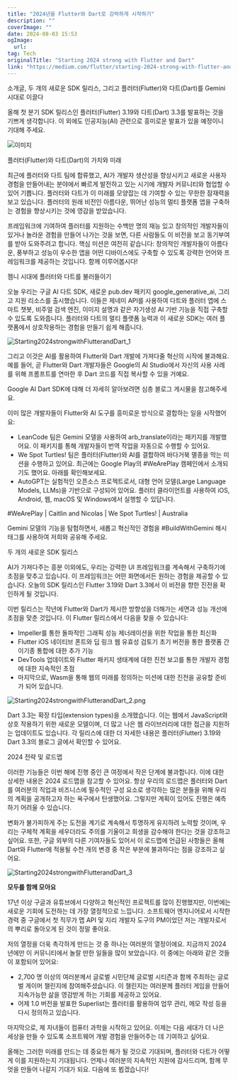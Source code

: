 ```yaml
---
title: "2024년을 Flutter와 Dart로 강력하게 시작하기"
description: ""
coverImage: ""
date: 2024-08-03 15:53
ogImage: 
  url: 
tag: Tech
originalTitle: "Starting 2024 strong with Flutter and Dart"
link: "https://medium.com/flutter/starting-2024-strong-with-flutter-and-dart-cae9845264fe"
---
```




소개글, 두 개의 새로운 SDK 릴리스, 그리고 플러터(Flutter)와 다트(Dart)를 Gemini 시대로 이끌다

올해 첫 분기 SDK 릴리스인 플러터(Flutter) 3.19와 다트(Dart) 3.3를 발표하는 것을 기쁘게 생각합니다. 이 외에도 인공지능(AI) 관련으로 흥미로운 발표가 있을 예정이니 기대해 주세요.

![이미지](/assets/img/Starting2024strongwithFlutterandDart_0.png)

플러터(Flutter)와 다트(Dart)의 가치와 미래

<div class="content-ad"></div>

최근에 플러터와 다트 팀에 합류했고, AI가 개발자 생산성을 향상시키고 새로운 사용자 경험을 만들어내는 분야에서 빠르게 발전하고 있는 시기에 개발자 커뮤니티와 협업할 수 있어 기쁩니다. 플러터와 다트가 이 미래를 모양잡는 데 기여할 수 있는 무한한 잠재력을 보고 있습니다. 플러터의 원래 비전인 아름다운, 뛰어난 성능의 멀티 플랫폼 앱을 구축하는 경험을 향상시키는 것에 영감을 받았습니다.

프레임워크에 기여하여 플러터를 지원하는 수백만 명의 재능 있고 창의적인 개발자들이 있거나 놀라운 경험을 만들어 나가는 것을 보면, 다른 사람들도 이 비전을 보고 동기부여를 받아 도와주려고 합니다. 핵심 미션은 여전히 같습니다: 창의적인 개발자들이 아름다운, 풍부하고 성능이 우수한 앱을 어떤 디바이스에도 구축할 수 있도록 강력한 언어와 프레임워크를 제공하는 것입니다. 함께 이루어봅시다!

젬니 시대에 플러터와 다트를 불러들이기

오늘 우리는 구글 AI 다트 SDK, 새로운 pub.dev 패키지 google_generative_ai, 그리고 지원 리소스를 출시했습니다. 이들은 제네미 API를 사용하여 다트와 플러터 앱에 스마트 챗봇, 비주얼 검색 엔진, 이미지 설명과 같은 자기생성 AI 기반 기능을 직접 구축할 수 있도록 도와줍니다. 플러터와 다트의 멀티 플랫폼 능력과 이 새로운 SDK는 여러 플랫폼에서 상호작용하는 경험을 만들기 쉽게 해줍니다.

<div class="content-ad"></div>

![Starting2024strongwithFlutterandDart_1](/assets/img/Starting2024strongwithFlutterandDart_1.png)

그리고 이것은 AI를 활용하여 Flutter와 Dart 개발에 가져다줄 혁신의 시작에 불과해요. 예를 들어, 곧 Flutter와 Dart 개발자들은 Google의 AI Studio에서 자신의 사용 사례를 위해 프롬프트를 연마한 후 Dart 코드를 직접 복사할 수 있을 거예요.

Google AI Dart SDK에 대해 더 자세히 알아보려면 심층 블로그 게시물을 참고해주세요.

이미 많은 개발자들이 Flutter와 AI 도구를 흥미로운 방식으로 결합하는 일을 시작했어요:

<div class="content-ad"></div>

- LeanCode 팀은 Gemini 모델을 사용하여 arb_translate이라는 패키지를 개발했어요. 이 패키지를 통해 개발자들이 번역 작업을 자동으로 수행할 수 있어요.
- We Spot Turtles! 팀은 플러터(Flutter)와 AI를 결합하여 바다거북 멸종을 막는 미션을 수행하고 있어요. 최근에는 Google Play의 #WeArePlay 캠페인에서 소개되기도 했어요. 아래를 확인해보세요.
- AutoGPT는 실험적인 오픈소스 프로젝트로서, 대형 언어 모델(Large Language Models, LLMs)을 기반으로 구성되어 있어요. 플러터 클라이언트를 사용하여 iOS, Android, 웹, macOS 및 Windows에서 실행할 수 있답니다.

#WeArePlay | Caitlin and Nicolas | We Spot Turtles! | Australia

Gemini 모델의 기능을 탐험하면서, 새롭고 혁신적인 경험을 #BuildWithGemini 해시태그를 사용하여 저희와 공유해 주세요.

두 개의 새로운 SDK 릴리스

<div class="content-ad"></div>

AI가 가져다주는 흥분 이외에도, 우리는 강력한 UI 프레임워크를 계속해서 구축하기에 초점을 맞추고 있습니다. 이 프레임워크는 어떤 화면에서든 원하는 경험을 제공할 수 있습니다. 오늘의 SDK 릴리스인 Flutter 3.19와 Dart 3.3에서 이 비전을 향한 진전을 확인하게 될 것입니다.

이번 릴리스는 작년에 Flutter와 Dart가 제시한 방향성을 더해가는 세면과 성능 개선에 초점을 맞춘 것입니다. 이 Flutter 릴리스에서 다음을 찾을 수 있습니다:

- Impeller를 통한 돌파적인 그래픽 성능 제너레이션을 위한 작업을 통한 최신화
- Flutter iOS 네이티브 폰트와 딥 링크 웹 유효성 검토기 초기 버전을 통한 플랫폼 간 이기종 통합에 대한 추가 기능
- DevTools 업데이트와 Flutter 패키지 생태계에 대한 진전 보고를 통한 개발자 경험에 대한 지속적인 초점
- 마지막으로, Wasm을 통해 웹의 미래를 정의하는 미션에 대한 진전을 공유할 준비가 되어 있습니다.

![Starting2024strongwithFlutterandDart_2.png](/assets/img/Starting2024strongwithFlutterandDart_2.png)

<div class="content-ad"></div>

Dart 3.3는 확장 타입(extension types)을 소개했습니다. 이는 웹에서 JavaScript와 상호 작용하기 위한 새로운 모델이며, 더 많고 나은 웹 라이브러리에 대한 접근을 지원하는 업데이트도 있습니다. 각 릴리스에 대한 더 자세한 내용은 플러터(Flutter) 3.19와 Dart 3.3의 블로그 글에서 확인할 수 있어요.

2024 전략 및 로드맵

이러한 기능들은 이번 해에 진행 중인 큰 여정에서 작은 단계에 불과합니다. 이에 대한 상세한 내용은 2024 로드맵을 참고할 수 있어요. 항상 우리의 로드맵은 플러터와 Dart를 여러분의 직업과 비즈니스에 필수적인 구성 요소로 생각하는 많은 분들을 위해 우리의 계획을 공개하고자 하는 욕구에서 탄생했어요. 그렇지만 계획이 있어도 진행은 예측하기 어려울 수 있습니다.

변화가 불가피하게 주는 도전을 계기로 계속해서 투명하게 유지하려 노력할 것이며, 우리는 구체적 계획을 세우더라도 주의를 기울이고 희생을 감수해야 한다는 것을 강조하고 싶어요. 또한, 구글 외부의 다른 기여자들도 있어서 이 로드맵에 언급된 사항들은 올해 Dart와 Flutter에 적용될 수천 개의 변경 중 작은 부분에 불과하다는 점을 강조하고 싶어요.

<div class="content-ad"></div>

![Starting2024strongwithFlutterandDart_3](/assets/img/Starting2024strongwithFlutterandDart_3.png)

**모두를 함께 모아요**

17년 이상 구글과 유튜브에서 다양하고 혁신적인 프로젝트를 많이 진행했지만, 이번에는 새로운 기회에 도전하는 데 가장 열정적으로 느낍니다. 소프트웨어 엔지니어로서 시작한 경력 중 구글에서 첫 직무가 맵 API 및 지리 개발자 도구의 PM이었던 저는 개발자로서의 뿌리로 돌아오게 된 것이 정말 좋아요.

저의 열정을 더욱 촉각하게 만드는 것 중 하나는 여러분의 열정이에요. 지금까지 2024년에만 이 커뮤니티에서 놀랄 만한 일들을 많이 보았습니다. 이 중에는 아래와 같은 것들이 포함되어 있어요:

<div class="content-ad"></div>

- 2,700 명 이상의 여러분께서 글로벌 시민단체 글로벌 시티즌과 함께 주최하는 글로벌 게이머 챌린지에 참여해주셨습니다. 이 챌린지는 여러분께 플러터 게임을 만들어 지속가능한 삶을 영감받게 하는 기회를 제공하고 있어요.
- 어제 1.0 버전을 발표한 Superlist는 플러터를 활용하여 업무 관리, 메모 작성 등을 다시 정의하고 있습니다.

마지막으로, 제 자녀들이 컴퓨터 과학을 시작하고 있어요. 이제는 다음 세대가 더 나은 세상을 만들 수 있도록 소프트웨어 개발 경험을 만들어주는 데 기여하고 싶어요.

올해는 그러한 미래를 만드는 데 중요한 해가 될 것으로 기대되며, 플러터와 다트가 어떻게 이를 지원하는지 기대됩니다. 언제나 여러분의 지속적인 지원에 감사드리며, 함께 무엇을 만들어 나갈지 기대가 되요. 다음에 또 뵙겠습니다!
